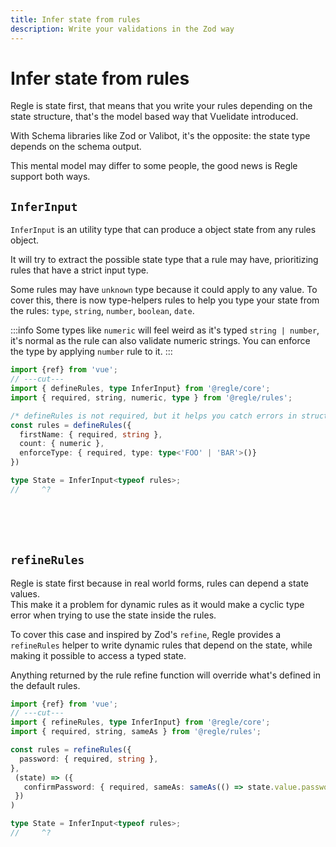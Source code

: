 ```yaml
---
title: Infer state from rules
description: Write your validations in the Zod way
---
```


# Infer state from rules

Regle is state first, that means that you write your rules depending on the state structure, that's the model based way that Vuelidate introduced.

With Schema libraries like Zod or Valibot, it's the opposite: the state type depends on the schema output.

This mental model may differ to some people, the good news is Regle support both ways.

## `InferInput`

`InferInput` is an utility type that can produce a object state from any rules object.

It will try to extract the possible state type that a rule may have, prioritizing rules that have a strict input type.

Some rules may have `unknown` type because it could apply to any value. To cover this, there is now type-helpers rules to help you type your state from the rules: `type`, `string`, `number`, `boolean`, `date`.

:::info
Some types like `numeric` will feel weird as it's typed `string | number`, it's normal as the rule can also validate numeric strings. You can enforce the type by applying `number` rule to it.
:::

```ts twoslash
import {ref} from 'vue';
// ---cut---
import { defineRules, type InferInput} from '@regle/core';
import { required, string, numeric, type } from '@regle/rules';

/* defineRules is not required, but it helps you catch errors in structure */
const rules = defineRules({
  firstName: { required, string },
  count: { numeric },
  enforceType: { required, type: type<'FOO' | 'BAR'>()}
})

type State = InferInput<typeof rules>;
//     ^?

```

<br/>
<br/>
<br/>

## `refineRules`

Regle is state first because in real world forms, rules can depend a state values.   
This make it a problem for dynamic rules as it would make a cyclic type error when trying to use the state inside the rules.

To cover this case and inspired by Zod's `refine`, Regle provides a `refineRules` helper to write dynamic rules that depend on the state, while making it possible to access a typed state.


Anything returned by the rule refine function will override what's defined in the default rules.

```ts twoslash
import {ref} from 'vue';
// ---cut---
import { refineRules, type InferInput} from '@regle/core';
import { required, string, sameAs } from '@regle/rules';

const rules = refineRules({
  password: { required, string },
}, 
 (state) => ({
   confirmPassword: { required, sameAs: sameAs(() => state.value.password) }
 })
)

type State = InferInput<typeof rules>;
//     ^?
```


